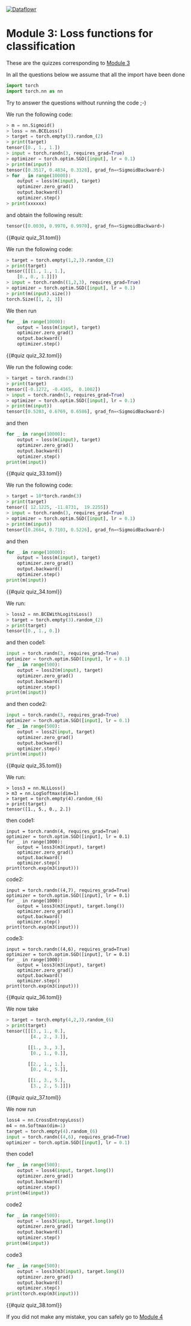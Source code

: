 [![Dataflowr](https://raw.githubusercontent.com/dataflowr/website/master/_assets/dataflowr_logo.png)](https://dataflowr.github.io/website/)

# Module 3: Loss functions for classification

These are the quizzes corresponding to [Module 3](https://dataflowr.github.io/website/modules/3-loss-functions-for-classification/)

In all the questions below we assume that all the import have been done 
```python
import torch
import torch.nn as nn
```
Try to answer the questions without running the code ;-)

We run the following code: 

```python
> m = nn.Sigmoid() 
> loss = nn.BCELoss() 
> target = torch.empty(3).random_(2) 
> print(target) 
tensor([0., 1., 1.])
> input = torch.randn(3, requires_grad=True) 
> optimizer = torch.optim.SGD([input], lr = 0.1)
> print(m(input)) 
tensor([0.3517, 0.4834, 0.3328], grad_fn=<SigmoidBackward>)
> for _ in range(10000): 
    output = loss(m(input), target)
    optimizer.zero_grad()
    output.backward()
    optimizer.step()
> print(xxxxxx)
```
and obtain the following result: 
```python
tensor([0.0030, 0.9970, 0.9970], grad_fn=<SigmoidBackward>)
```

{{#quiz quiz_31.toml}}

We run the following code: 

```python
> target = torch.empty(1,2,3).random_(2) 
> print(target)
tensor([[[1., 1., 1.],
    [0., 0., 1.]]])
> input = torch.randn((1,2,3), requires_grad=True)
> optimizer = torch.optim.SGD([input], lr = 0.1)
> print(m(input).size())
torch.Size([1, 2, 3])
```
We then run 
```python
for _ in range(10000):
    output = loss(m(input), target)
    optimizer.zero_grad()
    output.backward()
    optimizer.step()
```

{{#quiz quiz_32.toml}}

We run the following code:
```python
> target = torch.randn(3)
> print(target)
tensor([-0.1272, -0.4165,  0.1002])
> input = torch.randn(3, requires_grad=True)
> optimizer = torch.optim.SGD([input], lr = 0.1)
> print(m(input))
tensor([0.5203, 0.6769, 0.6586], grad_fn=<SigmoidBackward>)
```
and then
```python
for _ in range(10000):
    output = loss(m(input), target)
    optimizer.zero_grad()
    output.backward()
    optimizer.step()
print(m(input))
```
{{#quiz quiz_33.toml}}

We run the following code:
```python
> target = 10*torch.randn(3)
> print(target)
tensor([ 12.1225, -11.8731,  19.2255])
> input = torch.randn(3, requires_grad=True)
> optimizer = torch.optim.SGD([input], lr = 0.1)
> print(m(input))
tensor([0.2664, 0.7103, 0.5226], grad_fn=<SigmoidBackward>)
```
and then
```python
for _ in range(10000):
    output = loss(m(input), target)
    optimizer.zero_grad()
    output.backward()
    optimizer.step()
print(m(input))
```
{{#quiz quiz_34.toml}}

We run:
```python
> loss2 = nn.BCEWithLogitsLoss()
> target = torch.empty(3).random_(2)
> print(target)
tensor([0., 1., 0.])
```
and then code1:
```python
input = torch.randn(3, requires_grad=True)
optimizer = torch.optim.SGD([input], lr = 0.1)
for _ in range(500):
    output = loss2(m(input), target)
    optimizer.zero_grad()
    output.backward()
    optimizer.step()
print(m(input))
```
and then code2:
```python
input = torch.randn(3, requires_grad=True)
optimizer = torch.optim.SGD([input], lr = 0.1)
for _ in range(500):
    output = loss2(input, target)
    optimizer.zero_grad()
    output.backward()
    optimizer.step()
print(m(input))
```

{{#quiz quiz_35.toml}}

We run:
```
> loss3 = nn.NLLLoss()
> m3 = nn.LogSoftmax(dim=1)
> target = torch.empty(4).random_(6)
> print(target)
tensor([1., 5., 0., 2.])
```
then code1:
```
input = torch.randn(4, requires_grad=True)
optimizer = torch.optim.SGD([input], lr = 0.1)
for _ in range(1000):
    output = loss3(m3(input), target)
    optimizer.zero_grad()
    output.backward()
    optimizer.step()
print(torch.exp(m3(input)))
```
code2:
```
input = torch.randn((4,7), requires_grad=True)
optimizer = torch.optim.SGD([input], lr = 0.1)
for _ in range(1000):
    output = loss3(m3(input), target.long())
    optimizer.zero_grad()
    output.backward()
    optimizer.step()
print(torch.exp(m3(input)))
```
code3:
```
input = torch.randn((4,6), requires_grad=True)
optimizer = torch.optim.SGD([input], lr = 0.1)
for _ in range(1000):
    output = loss3(m3(input), target)
    optimizer.zero_grad()
    output.backward()
    optimizer.step()
print(torch.exp(m3(input)))
```
{{#quiz quiz_36.toml}}

We now take
```python
> target = torch.empty(4,2,3).random_(6)
> print(target)
tensor([[[3., 1., 0.],
         [4., 2., 3.]],

        [[1., 3., 3.],
         [0., 1., 0.]],

        [[2., 1., 1.],
         [0., 4., 5.]],

        [[1., 3., 5.],
         [3., 2., 5.]]])
```
{{#quiz quiz_37.toml}}

We now run
```python
loss4 = nn.CrossEntropyLoss()
m4 = nn.Softmax(dim=1)
target = torch.empty(4).random_(6)
input = torch.randn((4,6), requires_grad=True)
optimizer = torch.optim.SGD([input], lr = 0.1)
```
then code1
```python
for _ in range(500):
    output = loss4(input, target.long())
    optimizer.zero_grad()
    output.backward()
    optimizer.step()
print(m4(input))
```
code2
```python
for _ in range(500):
    output = loss3(input, target.long())
    optimizer.zero_grad()
    output.backward()
    optimizer.step()
print(m4(input))
```
code3
```python
for _ in range(500):
    output = loss3(m3(input), target.long())
    optimizer.zero_grad()
    output.backward()
    optimizer.step()
print(torch.exp(m3(input)))
```
{{#quiz quiz_38.toml}}


If you did not make any mistake, you can safely go to [Module 4](https://dataflowr.github.io/website/modules/4-optimization-for-deep-learning/)